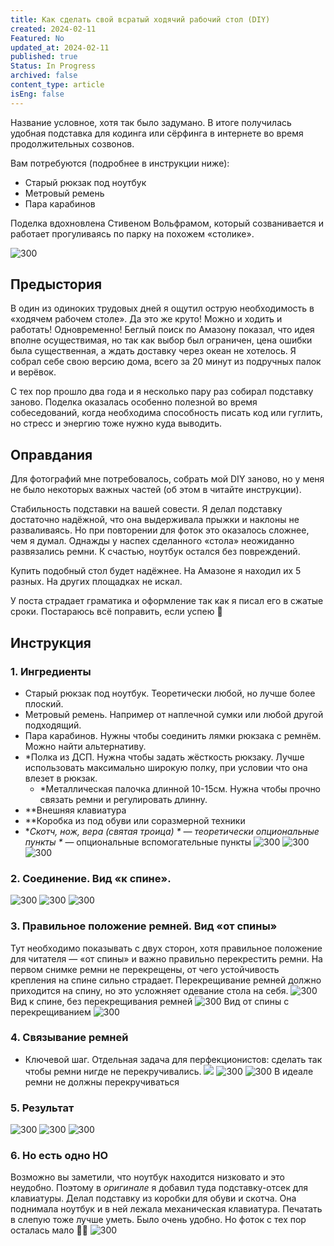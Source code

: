 ```yaml
---
title: Как сделать свой всратый ходячий рабочий стол (DIY)
created: 2024-02-11
Featured: No
updated_at: 2024-02-11
published: true
Status: In Progress
archived: false
content_type: article
isEng: false
---
```

Название условное, хотя так было задумано. В итоге получилась удобная подставка для кодинга или сёрфинга в интернете во время продолжительных созвонов.

Вам потребуются (подробнее в инструкции ниже): 

- Старый рюкзак под ноутбук
- Метровый ремень
- Пара карабинов

Поделка вдохновлена Стивеном Вольфрамом, который созванивается и работает прогуливаясь по парку на похожем «столике».

![300](https://i.vas3k.club/04d2df01f77156658e07e9b996ba75bf2f3ecbe7136f441bbab5ef06c2656033.jpg)

## Предыстория

В один из одиноких трудовых дней я ощутил острую необходимость в «ходячем рабочем столе». Да это же круто! Можно и ходить и работать! Одновременно!
Беглый поиск по Амазону показал, что идея вполне осуществимая, но так как выбор был ограничен, цена ошибки была существенная, а ждать доставку через океан не хотелось. Я собрал себе свою версию дома, всего за 20 минут из подручных палок и верёвок.

С тех пор прошло два года и я несколько пару раз собирал подставку заново. Поделка оказалась особенно полезной во время собеседований, когда необходима способность писать код или гуглить, но стресс и энергию тоже нужно куда выводить.

## Оправдания

Для фотографий мне потребовалось, собрать мой DIY заново, но у меня не было некоторых важных частей (об этом в читайте инструкции).

Стабильность подставки на вашей совести. Я делал подставку достаточно надёжной, что она выдерживала прыжки и наклоны не разваливаясь. Но при повторении для фоток это оказалось сложнее, чем я думал. Однажды у наспех сделанного «стола» неожиданно развязались ремни. К счастью, ноутбук остался без повреждений.

Купить подобный стол будет надёжнее. На Амазоне я находил их 5 разных. На других площадках не искал.

У поста страдает граматика и оформление так как я писал его в сжатые сроки. Постараюсь всё поправить, если успею 💋

## Инструкция

### 1. Ингредиенты

- Старый рюкзак под ноутбук. Теоретически любой, но лучше более плоский.
- Метровый ремень. Например от наплечной сумки или любой другой подходящий.
- Пара карабинов. Нужны чтобы соединить лямки рюкзака с ремнём. Можно найти альтернативу.
- \*Полка из ДСП. Нужна чтобы задать жёсткость рюкзаку. Лучше использовать максимально широкую полку, при условии что она влезет в рюкзак.
  - \*Металлическая палочка длинной 10-15см. Нужна чтобы прочно связать ремни и регулировать длинну.
- \**Внешняя клавиатура
- \**Коробка из под обуви или соразмерной техники
- \**Скотч, нож, вера (святая троица)
\* — теоретически опциональные пункты
\** — опциональные вспомогательные пункты
![300](https://i.vas3k.club/6d8d670f2a98be23677ad041baaf4d03b9aa1aff4adb1285f1d9be4470f144bb.jpg)
![300](https://i.vas3k.club/68f904c020142ca869e97673ad63ef04a90742c1f76fd26d95ac2d69faf49a02.jpg)
![300](https://i.vas3k.club/914aa29bf31d0bbdb3e2ba761767ed5edca94053f563f791a0115ddc44e6e57d.jpg)
### 2. Соединение. Вид «к спине».
![300](https://i.vas3k.club/4f02370edd0df0c81ef79c1ec0836ab17d22ef6cde17b136fd23de77c80a5273.jpg)
![300](https://i.vas3k.club/4d1980cea075177f67c3b7e7921f50961e57ec89cb0296d6e6ae3f58bcdeee71.jpg)
![300](https://i.vas3k.club/f2da20dc6c67026d8d96cc1445c683ba409fa311c3c0c990f7a459c4d581e824.jpg)
### 3. Правильное положение ремней. Вид «от спины»
Тут необходимо показывать с двух сторон, хотя правильное положение для читателя — «от спины» и важно правильно перекрестить ремни. На первом снимке ремни не перекрещены, от чего устойчивость крепления на спине сильно страдает. Перекрещивание ремней должно приходится на спину, но это усложняет одевание стола на себя.
![300](https://i.vas3k.club/90b7c166b963ad8f62647db768770c1f4c5811f2ca4a1cd73f573d28c327d4d3.jpg)
Вид к спине, без перекрещивания ремней
![300](https://i.vas3k.club/fc42440e42f30e1a032ae503f3cae07e3d775ec43a976ac7e5cea39da6535ea4.jpg)
Вид от спины с перекрещиванием
![300](https://i.vas3k.club/22a111b8f018ed463285b0c9183a74d074cc4b98eac645829cc7fe034f2bd404.jpg)
### 4. Связывание ремней
- Ключевой шаг. Отдельная задача для перфекционистов: сделать так чтобы ремни нигде не перекручивались.
![](https://i.vas3k.club/7e6952b2c25ea2bfd62247221dfe8afefea0aa5f7be0a9492af4cce595521c94.jpg)
![300](https://i.vas3k.club/01073d8ba8d5ede938532f5eb7fd7eb85ed8314c1931180f90f8bf72d0228158.jpg)
![300](https://i.vas3k.club/a6ed19ce3ac5ca78d2592c02ab5f39a7a5a482ff7edc38e00d916fb91cba8133.jpg)
В идеале ремни не должны перекручиваться
### 5. Результат
![300](https://i.vas3k.club/6e30f9f0a6ed984f11eb07c4bf9e9d6d87a40e412197a1de5ab64c2914ef3244.jpg)
![300](https://i.vas3k.club/6a3403f4b62a8599bb395437bbe01795a7611ed30bf8caad1b471712f0b3e739.jpg)
![300](https://i.vas3k.club/9c13e7becddfdf97984b00c0519ec96689d8e5270d94d1dc41570dcc99511437.jpg)
### 6. Но есть одно НО
Возможно вы заметили, что ноутбук находится низковато и это неудобно. Поэтому в *оригинале* я добавил туда подставку-отсек для клавиатуры.
Делал подставку из коробки для обуви и скотча. Она поднимала ноутбук и в ней лежала механическая клавиатура. Печатать в слепую тоже лучше уметь. Было очень удобно. Но фоток с тех пор осталась мало 🤷‍♂️
![300](https://i.vas3k.club/f0e464f021db44dabc798355587f4a193c51ca26d507027b3c5fb2cbb1c4dd09.jpg)
